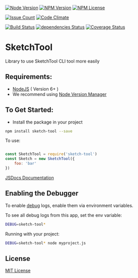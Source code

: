 [![Node Version](https://img.shields.io/node/v/sketch-tool.svg?maxAge=60)](https://www.npmjs.com/package/sketch-tool) [![NPM Version](https://img.shields.io/npm/v/sketch-tool.svg?maxAge=60)](https://www.npmjs.com/package/sketch-tool)  [![NPM License](https://img.shields.io/npm/l/sketch-tool.svg?maxAge=60)](https://www.npmjs.com/package/sketch-tool) 

[![Issue Count](https://codeclimate.com/github/stackdot/sketch-tool/badges/issue_count.svg)](https://codeclimate.com/github/stackdot/sketch-tool) [![Code Climate](https://codeclimate.com/github/stackdot/sketch-tool/badges/gpa.svg)](https://codeclimate.com/github/stackdot/sketch-tool)

[![Build Status](https://drone.stackdot.com/api/badges/stackdot/sketch-tool/status.svg?maxAge=60)](https://drone.stackdot.com/stackdot/sketch-tool) [![dependencies Status](https://img.shields.io/david/stackdot/sketch-tool.svg?maxAge=60)](https://david-dm.org/stackdot/sketch-tool) [![Coverage Status](https://coveralls.io/repos/github/stackdot/sketch-tool/badge.svg?branch=master)](https://coveralls.io/github/stackdot/sketch-tool?branch=master)





SketchTool
===

Library to use SketchTool CLI tool more easily







Requirements:
---

- [NodeJS](https://nodejs.org/en/download/) ( Version 6+ )
 - We recommend using [Node Version Manager](https://github.com/creationix/nvm)






To Get Started:
---

- Install the package in your project

```bash
npm install sketch-tool --save
```

To use:
```javascript

const SketchTool = require('sketch-tool')
const Sketch = new SketchTool({
	foo: 'bar'
})

```


[JSDocs Documentation](https://stackdot.github.io/sketch-tool/index.html)








Enabling the Debugger
---

To enable [debug](https://github.com/visionmedia/debug) logs, enable them via environment variables.

To see all debug logs from this app, set the env variable:

```bash
DEBUG=sketch-tool*
```

Running with your project:

```bash
DEBUG=sketch-tool* node myproject.js
```










License
----

[MIT License](http://en.wikipedia.org/wiki/MIT_License)
